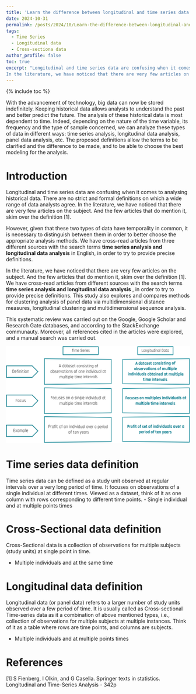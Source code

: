 ```yaml
---
title: 'Learn the difference between longitudinal and time series data'
date: 2024-10-31
permalink: /posts/2024/10/Learn-the-difference-between-longitudinal-and-time-series-data
tags:
  - Time Series
  - Longitudinal data
  - Cross-sectiona data
author_profile: false
toc: true
excerpt: "Longitudinal and time series data are confusing when it comes to analysing historical data. There are no strict and formal definitions on which a wide range of data analysts agree.
In the literature, we have noticed that there are very few articles on the subject. And the few articles that do mention it, skim over the definition."
---
```


{% include toc %}


With the advancement of technology, big data can now be stored indefinitely. Keeping historical data allows analysts to understand the past and better predict the future. The analysis of these historical data is most dependent to time. Indeed, depending on the nature of the time variable, its frequency and the type of sample concerned, we can analyze these types of data in different ways: time series analysis, longitudinal data analysis, panel data analysis, etc. The proposed definitions allow the terms to be clarified and the difference to be made, and to be able to choose the best modeling for the analysis.


# Introduction

Longitudinal and time series data are confusing when it comes to analysing historical data. There are no strict and formal definitions on which a wide range of data analysts agree. In the literature, we have noticed that there are very few articles on the subject. And the few articles that do mention it, skim over the definition [1].

However, given that these two types of data have temporality in common, it is necessary to distinguish between them in order to better choose the appropriate analysis methods.
We have cross-read articles from three different sources with the search terms **time series analysis and longitudinal data analysis** in English, in order to try to provide precise definitions.

In the literature, we have noticed that there are very few articles on the subject. And the few articles that do mention it, skim over the definition [1]. We have cross-read articles from different sources with the search terms **time series analysis and longitudinal data analysis** , in order to try to provide precise definitions. This study also explores and compares methods for clustering analysis of panel data via multidimensional distance measures, longitudinal clustering and  multidimensional sequence analysis.

This systematic review was carried out on the Google, Google Scholar and Research Gate databases, and according to the StackExchange communauty. Moreover, all references cited in the articles were explored, and a manual search was carried out.

![png](/images/posts/2024_10/Image_4.png)

# Time series data definition

Time series data can be defined as a study unit observed at regular intervals over a very long period of time. It focuses on observations of a single individual at different times. Viewed as a dataset, think
of it as one column with rows corresponding to different time points. - Single individual and at multiple points times

# Cross-Sectional data definition

Cross-Sectional data is a collection of observations for multiple subjects (study units) at single point in time.
- Multiple individuals and at the same time

# Longitudinal data definition

Longitudinal data (or panel data) refers to a larger number of study units observed over a few period of time. It is usually called as Cross-sectional Time-series data as it a combination of above mentioned
types, i.e., collection of observations for multiple subjects at multiple instances. Think of it as a table where rows are time points, and columns are subjects.
- Multiple individuals and at multiple points times
  
# References
[1] S Fienberg, I Olkin, and G Casella. Springer texts in statistics. Longitudinal and Time-Series Analysis - 342p




